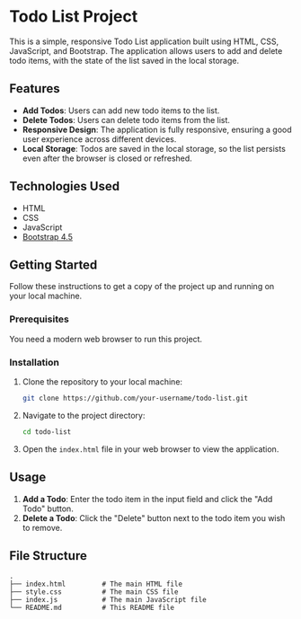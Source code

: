 # Todo List Project

This is a simple, responsive Todo List application built using HTML, CSS, JavaScript, and Bootstrap. The application allows users to add and delete todo items, with the state of the list saved in the local storage.

## Features

- **Add Todos**: Users can add new todo items to the list.
- **Delete Todos**: Users can delete todo items from the list.
- **Responsive Design**: The application is fully responsive, ensuring a good user experience across different devices.
- **Local Storage**: Todos are saved in the local storage, so the list persists even after the browser is closed or refreshed.

## Technologies Used

- HTML
- CSS
- JavaScript
- [Bootstrap 4.5](https://getbootstrap.com/)

## Getting Started

Follow these instructions to get a copy of the project up and running on your local machine.

### Prerequisites

You need a modern web browser to run this project.

### Installation

1. Clone the repository to your local machine:
    ```bash
    git clone https://github.com/your-username/todo-list.git
    ```

2. Navigate to the project directory:
    ```bash
    cd todo-list
    ```

3. Open the `index.html` file in your web browser to view the application.

## Usage

1. **Add a Todo**: Enter the todo item in the input field and click the "Add Todo" button.
2. **Delete a Todo**: Click the "Delete" button next to the todo item you wish to remove.

## File Structure

```plaintext
.
├── index.html         # The main HTML file
├── style.css          # The main CSS file
├── index.js           # The main JavaScript file
└── README.md          # This README file

